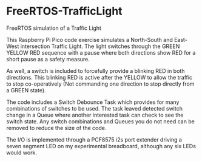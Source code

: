 # FreeRTOS-TrafficLight
FreeRTOS simulation of a Traffic Light

This Raspberry Pi Pico code exercise simulates a North-South and East-West intersection Traffic Light.
The light switches through the GREEN YELLOW RED sequence with a pause where both
directions show RED for a short pause as a safety measure.

As well, a switch is included to forcefully provide a blinking RED in both directions. This
blinking RED is active after the YELLOW to allow the traffic to stop co-operatively (Not 
commanding one direction to stop directly from a GREEN state).

The code includes a Switch Debounce Task which provides for many combinations of switches to
be used.  The task leaved detected switch change in a Queue where another interested task can
check to see the switch state. Any switch combinations and Queues you do not need can be removed to 
reduce the size of the code.

The I/O is implemented through a PCF8575 i2s port extender driving a seven segment LED on my 
experimental breadboard, although any six LEDs would work.
